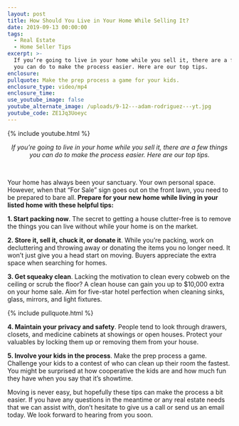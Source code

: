 ```yaml
---
layout: post
title: How Should You Live in Your Home While Selling It?
date: 2019-09-13 00:00:00
tags:
  - Real Estate
  - Home Seller Tips
excerpt: >-
  If you’re going to live in your home while you sell it, there are a few things
  you can do to make the process easier. Here are our top tips.
enclosure:
pullquote: Make the prep process a game for your kids.
enclosure_type: video/mp4
enclosure_time:
use_youtube_image: false
youtube_alternate_image: /uploads/9-12---adam-rodriguez---yt.jpg
youtube_code: ZE1Jq3Uoeyc
---
```


{% include youtube.html %}

<center><em>If you&rsquo;re going to live in your home while you sell it, there are a few things you can do to make the process easier. Here are our top tips.</em></center>

&nbsp;

Your home has always been your sanctuary. Your own personal space. However, when that “For Sale” sign goes out on the front lawn, you need to be prepared to bare all. **Prepare for your new home while living in your listed home with these helpful tips:**

**1\. Start packing now**. The secret to getting a house clutter-free is to remove the things you can live without while your home is on the market.

**2\. Store it, sell it, chuck it, or donate it**. While you’re packing, work on decluttering and throwing away or donating the items you no longer need. It won’t just give you a head start on moving. Buyers appreciate the extra space when searching for homes.

**3\. Get squeaky clean**. Lacking the motivation to clean every cobweb on the ceiling or scrub the floor? A clean house can gain you up to $10,000 extra on your home sale. Aim for five-star hotel perfection when cleaning sinks, glass, mirrors, and light fixtures.

{% include pullquote.html %}

**4\. Maintain your privacy and safety**. People tend to look through drawers, closets, and medicine cabinets at showings or open houses. Protect your valuables by locking them up or removing them from your house.

**5\. Involve your kids in the process**. Make the prep process a game. Challenge your kids to a contest of who can clean up their room the fastest. You might be surprised at how cooperative the kids are and how much fun they have when you say that it’s showtime.

Moving is never easy, but hopefully these tips can make the process a bit easier. If you have any questions in the meantime or any real estate needs that we can assist with, don’t hesitate to give us a call or send us an email today. We look forward to hearing from you soon.